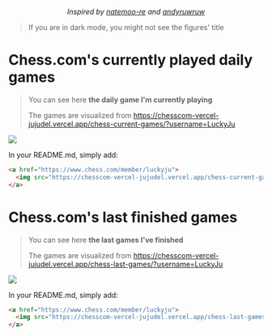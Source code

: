  <p align="center">
  <!-- natemoo-re came up with the idea of HOW to show React components as an img on a README.md and the now playing component! -->
  <!-- andyruwruw built a wrapper around the Chess.com Public API and displayed it on a READMEmd the same way natemoo-re is doing! -->
  <i>Inspired by <a href="https://github.com/natemoo-re">natemoo-re</a> and <a href="https://github.com/andyruwruw">andyruwruw</a></i>
</p>

> If you are in dark mode, you might not see the figures' title

# Chess.com's currently played daily games

> You can see here **the daily game I'm currently playing**
>
> The games are visualized from https://chesscom-vercel-jujudel.vercel.app/chess-current-games/?username=LuckyJu

<a href="https://www.chess.com/member/luckyju">
  <img src="https://chesscom-vercel-jujudel.vercel.app/chess-current-games/?username=LuckyJu" align="center">
</a>

In your README.md, simply add:
```markdown
<a href="https://www.chess.com/member/luckyju">
  <img src="https://chesscom-vercel-jujudel.vercel.app/chess-current-games/?username=LuckyJu" align="center">
</a>
```

# Chess.com's last finished games

> You can see here **the last games I've finished**
>
> The games are visualized from https://chesscom-vercel-jujudel.vercel.app/chess-last-games/?username=LuckyJu

<a href="https://www.chess.com/member/luckyju">
  <img src="https://chesscom-vercel-jujudel.vercel.app/chess-last-games/?username=LuckyJu" align="center">
</a>

In your README.md, simply add:
```markdown
<a href="https://www.chess.com/member/luckyju">
  <img src="https://chesscom-vercel-jujudel.vercel.app/chess-last-games/?username=LuckyJu" align="center">
</a>
```
